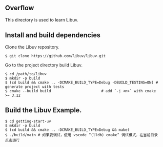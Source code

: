 ## Overflow

This directory is used to learn Libuv.


## Install and build dependencies

Clone the Libuv repository.

```
$ git clone https://github.com/libuv/libuv.git
```

Go to the project directory build Libuv.

```
$ cd /path/to/libuv
$ mkdir -p build
$ (cd build && cmake .. -DCMAKE_BUILD_TYPE=Debug -DBUILD_TESTING=ON) # generate project with tests
$ cmake --build build                       # add `-j <n>` with cmake >= 3.12
```

## Build the Libuv Example.

```
$ cd getting-start-uv
$ mkdir -p build
$ (cd build && cmake .. -DCMAKE_BUILD_TYPE=Debug && make)
$ ./build/main # 如果要调试，使用 vscode “(lldb) cmake” 调试模式，在当前目录点击运行
```
